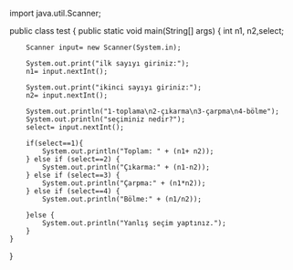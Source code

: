 import java.util.Scanner;

public class test {
    public static void main(String[] args) {
        int n1, n2,select;

        Scanner input= new Scanner(System.in);

        System.out.print("ilk sayıyı giriniz:");
        n1= input.nextInt();

        System.out.print("ikinci sayıyı giriniz:");
        n2= input.nextInt();

        System.out.println("1-toplama\n2-çıkarma\n3-çarpma\n4-bölme");
        System.out.println("seçiminiz nedir?");
        select= input.nextInt();

        if(select==1){
            System.out.println("Toplam: " + (n1+ n2));
        } else if (select==2) {
            System.out.println("Çıkarma:" + (n1-n2));
        } else if (select==3) {
            System.out.println("Çarpma:" + (n1*n2));
        } else if (select==4) {
            System.out.println("Bölme:" + (n1/n2));

        }else {
            System.out.println("Yanlış seçim yaptınız.");
        }
    }
}
